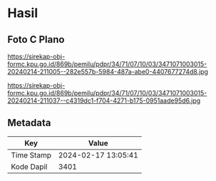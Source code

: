 # Hasil

## Foto C Plano

https://sirekap-obj-formc.kpu.go.id/869b/pemilu/pdpr/34/71/07/10/03/3471071003015-20240214-211005--282e557b-5984-487a-abe0-4407677274d8.jpg

https://sirekap-obj-formc.kpu.go.id/869b/pemilu/pdpr/34/71/07/10/03/3471071003015-20240214-211037--c4319dc1-f704-4271-b175-0951aade95d6.jpg


## Metadata

| Key        | Value               |
| ---------- | ------------------- |
| Time Stamp | 2024-02-17 13:05:41 |
| Kode Dapil | 3401                |



